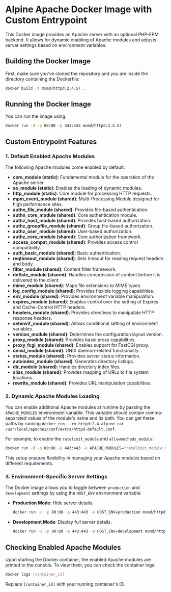 
# Alpine Apache Docker Image with Custom Entrypoint

This Docker image provides an Apache server with an optional PHP-FPM backend. It allows for dynamic enabling of Apache modules and adjusts server settings based on environment variables.

## Building the Docker Image

First, make sure you've cloned the repository and you are inside the directory containing the Dockerfile:

```bash
docker build -t mxmd/httpd:2.4.57 .
```

## Running the Docker Image

You can run the image using:

```bash
docker run -d -p 80:80 -p 443:443 mxmd/httpd:2.4.57
```

## Custom Entrypoint Features

### 1. Default Enabled Apache Modules

The following Apache modules come enabled by default:

- **core_module (static)**: Fundamental module for the operation of the Apache server.
- **so_module (static)**: Enables the loading of dynamic modules.
- **http_module (static)**: Core module for processing HTTP requests.
- **mpm_event_module (shared)**: Multi-Processing Module designed for high performance sites.
- **authn_file_module (shared)**: Provides file-based authentication.
- **authn_core_module (shared)**: Core authentication module.
- **authz_host_module (shared)**: Provides host-based authorization.
- **authz_groupfile_module (shared)**: Group file-based authorization.
- **authz_user_module (shared)**: User-based authorization.
- **authz_core_module (shared)**: Core authorization framework.
- **access_compat_module (shared)**: Provides access control compatibility.
- **auth_basic_module (shared)**: Basic authentication.
- **reqtimeout_module (shared)**: Sets timeout for reading request headers and body.
- **filter_module (shared)**: Content filter framework.
- **deflate_module (shared)**: Handles compression of content before it is delivered to the client.
- **mime_module (shared)**: Maps file extensions to MIME types.
- **log_config_module (shared)**: Provides flexible logging capabilities.
- **env_module (shared)**: Provides environment variable manipulation.
- **expires_module (shared)**: Enables control over the setting of Expires and Cache-Control HTTP headers.
- **headers_module (shared)**: Provides directives to manipulate HTTP response headers.
- **setenvif_module (shared)**: Allows conditional setting of environment variables.
- **version_module (shared)**: Determines the configuration layout version.
- **proxy_module (shared)**: Provides basic proxy capabilities.
- **proxy_fcgi_module (shared)**: Enables support for FastCGI proxy.
- **unixd_module (shared)**: UNIX daemon-related functionality.
- **status_module (shared)**: Provides server status information.
- **autoindex_module (shared)**: Generates directory listings.
- **dir_module (shared)**: Handles directory index files.
- **alias_module (shared)**: Provides mapping of URLs to file system locations.
- **rewrite_module (shared)**: Provides URL manipulation capabilities.

### 2. Dynamic Apache Modules Loading

You can enable additional Apache modules at runtime by passing the `APACHE_MODULES` environment variable. This variable should contain comma-separated values of the module's name and its path. You can get these paths by running `docker run --rm httpd:2.4-alpine cat /usr/local/apache2/conf/extra/httpd-default.conf`.

For example, to enable the `ratelimit_module` and `allowmethods_module`:

```bash
docker run -d -p 80:80 -p 443:443 -e APACHE_MODULES="ratelimit_module modules/mod_ratelimit.so,allowmethods_module modules/mod_allowmethods.so" mxmd/httpd:2.4.57
```

This setup ensures flexibility in managing your Apache modules based on different requirements.


### 3. Environment-Specific Server Settings

The Docker image allows you to toggle between `production` and `development` settings by using the `HOST_ENV` environment variable:

- **Production Mode**: Hide server details.

    ```bash
    docker run -d -p 80:80 -p 443:443 -e HOST_ENV=production mxmd/httpd:2.4.57
    ```

- **Development Mode**: Display full server details.

    ```bash
    docker run -d -p 80:80 -p 443:443 -e HOST_ENV=development mxmd/httpd:2.4.57
    ```

## Checking Enabled Apache Modules

Upon starting the Docker container, the enabled Apache modules are printed to the console. To view them, you can check the container logs:

```bash
docker logs [container_id]
```

Replace `[container_id]` with your running container's ID.
